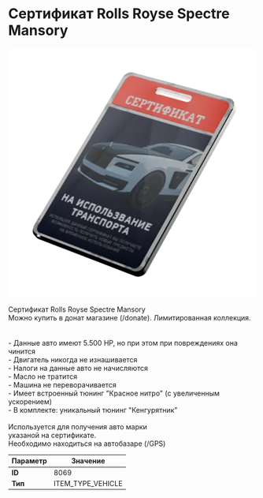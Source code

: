 # Сертификат Rolls Royse Spectre Mansory

![Item Image](../img/8069.webp?raw=true)

Сертификат Rolls Royse Spectre Mansory<br>Можно купить в донат магазине (/donate). Лимитированная коллекция.<br><br><br>- Данные авто имеют 5.500 HP, но при этом при повреждениях она чинится<br>- Двигатель никогда не изнашивается<br>- Налоги на данные авто не начисляются<br>- Масло не тратится<br>- Машина не переворачивается<br>- Имеет встроенный тюнинг "Красное нитро" (с увеличенным ускорением)<br>- В комплекте: уникальный тюнинг "Кенгурятник"<br><br>Используется для получения авто марки <br>указаной на сертификате.<br>Необходимо находиться на автобазаре (/GPS)


| Параметр | Значение |
|----------|----------|
| **ID** | 8069 |
| **Тип** | ITEM_TYPE_VEHICLE |


